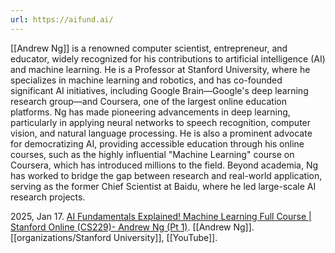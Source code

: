 ```yaml
---
url: https://aifund.ai/
---
```

[[Andrew Ng]] is a renowned computer scientist, entrepreneur, and educator, widely recognized for his contributions to artificial intelligence (AI) and machine learning. He is a Professor at Stanford University, where he specializes in machine learning and robotics, and has co-founded significant AI initiatives, including Google Brain—Google's deep learning research group—and Coursera, one of the largest online education platforms. Ng has made pioneering advancements in deep learning, particularly in applying neural networks to speech recognition, computer vision, and natural language processing. He is also a prominent advocate for democratizing AI, providing accessible education through his online courses, such as the highly influential "Machine Learning" course on Coursera, which has introduced millions to the field. Beyond academia, Ng has worked to bridge the gap between research and real-world application, serving as the former Chief Scientist at Baidu, where he led large-scale AI research projects.

2025, Jan 17. [AI Fundamentals Explained! Machine Learning Full Course | Stanford Online (CS229)- Andrew Ng (Pt 1)](https://youtu.be/sSGygYqnp10?si=7zbAK9czQp20IX8c). [[Andrew Ng]]. [[organizations/Stanford University]], [[YouTube]].